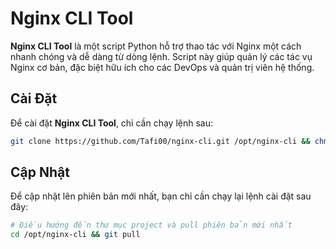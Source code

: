 # Nginx CLI Tool

**Nginx CLI Tool** là một script Python hỗ trợ thao tác với Nginx một cách nhanh chóng và dễ dàng từ dòng lệnh. Script này giúp quản lý các tác vụ Nginx cơ bản, đặc biệt hữu ích cho các DevOps và quản trị viên hệ thống.

## Cài Đặt

Để cài đặt **Nginx CLI Tool**, chỉ cần chạy lệnh sau:

```bash
git clone https://github.com/Tafi00/nginx-cli.git /opt/nginx-cli && chmod +x /opt/nginx-cli/main.py && echo 'alias nnx="python3 /opt/nginx-cli/main.py"' >> ~/.bashrc && source ~/.bashrc
```

## Cập Nhật

Để cập nhật lên phiên bản mới nhất, bạn chỉ cần chạy lại lệnh cài đặt sau đây:

```bash
# Điều hướng đến thư mục project và pull phiên bản mới nhất
cd /opt/nginx-cli && git pull
```
